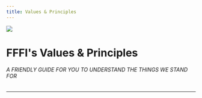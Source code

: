 ```yaml
---
title: Values & Principles
---
```

![](/static/img/diversity.png)
# FFFI's Values & Principles

###### A FRIENDLY GUIDE FOR YOU TO UNDERSTAND THE THINGS WE STAND FOR

- - -